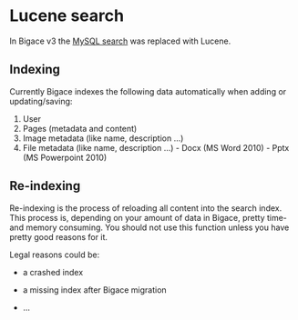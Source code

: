 # Lucene search

In Bigace v3 the [MySQL search](bigace/manual/search) was replaced with Lucene.

## Indexing

Currently Bigace indexes the following data automatically when adding or updating/saving:

 1.  User
 2.  Pages (metadata and content)
 3.  Image metadata (like name, description ...)
 4.  File metadata (like name, description ...)
    - Docx (MS Word 2010)
    - Pptx (MS Powerpoint 2010)

## Re-indexing

Re-indexing is the process of reloading all content into the search index.
This process is, depending on your amount of data in Bigace, pretty time- and memory consuming. You should not use this function unless you have pretty good reasons for it.

Legal reasons could be:

*  a crashed index

*  a missing index after Bigace migration

*  ...

